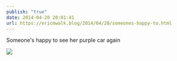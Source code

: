 ```yaml
---
publish: "true"
date: 2014-04-20 20:01:41
url: https://ericmwalk.blog/2014/04/20/someones-happy-to.html
---
```


Someone's happy to see her purple car again

![](https://ericmwalk.blog/uploads/2022/a089e5277d.jpg)